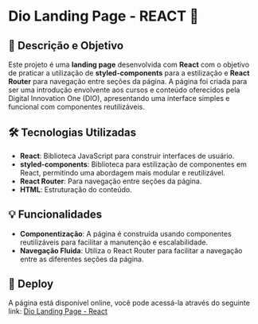 # Dio Landing Page - REACT 🚀

## 🎯 Descrição e Objetivo

Este projeto é uma **landing page** desenvolvida com **React** com o objetivo de praticar a utilização de **styled-components** para a estilização e **React Router** para navegação entre seções da página. A página foi criada para ser uma introdução envolvente aos cursos e conteúdo oferecidos pela Digital Innovation One (DIO), apresentando uma interface simples e funcional com componentes reutilizáveis.

## 🛠️ Tecnologias Utilizadas

- **React**: Biblioteca JavaScript para construir interfaces de usuário.
- **styled-components**: Biblioteca para estilização de componentes em React, permitindo uma abordagem mais modular e reutilizável.
- **React Router**: Para navegação entre seções da página.
- **HTML**: Estruturação do conteúdo.

## 💡 Funcionalidades

- **Componentização**: A página é construída usando componentes reutilizáveis para facilitar a manutenção e escalabilidade.
- **Navegação Fluida**: Utiliza o React Router para facilitar a navegação entre as diferentes seções da página.

## 🔗 Deploy

A página está disponível online, você pode acessá-la através do seguinte link: [Dio Landing Page - React](https://danieleksantos.github.io/dio-landing-page_React_/?#/)

